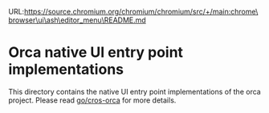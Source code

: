 URL:https://source.chromium.org/chromium/chromium/src/+/main:chrome\browser\ui\ash\editor_menu\README.md
# Orca native UI entry point implementations

This directory contains the native UI entry point implementations of the orca project.
Please read [go/cros-orca](go/cros-orca) for more details.
